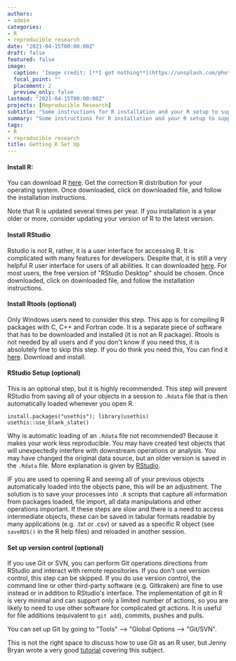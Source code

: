 ```yaml
---
authors:
- admin
categories:
- R
- reproducible research
date: "2021-04-15T00:00:00Z"
draft: false
featured: false
image:
  caption: 'Image credit: [**I got nothing**](https://unsplash.com/photos/CpkOjOcXdUY)'
  focal_point: ""
  placement: 2
  preview_only: false
lastmod: "2021-04-15T00:00:00Z"
projects: [Reproducible Research]
subtitle: "Some instructions for R installation and your R setup to support reproducible research."
summary: "Some instructions for R installation and your R setup to support reproducible research."
tags:
- R
- reproducible research
title: Getting R Set Up
---
```




#### Install R:

  You can download R [here](https://cloud.r-project.org/). Get the correction R distribution for your operating system. Once downloaded, click on downloaded file, and follow the installation instructions.
  
  Note that R is updated several times per year. If you installation is a year older or more, consider updating your version of R to the latest version.

#### Install RStudio

  Rstudio is not R, rather, it is a user interface for accessing R. It is complicated with many features for developers. Despite that, it is still a very helpful R user interface for users of all abilities. It can downloaded [here](https://www.rstudio.com/products/rstudio/download/). For most users, the free version of "RStudio Desktop" should be chosen. Once downloaded, click on downloaded file, and follow the installation instructions.

#### Install Rtools (optional)

  Only Windows users need to consider this step. This app is for compiling R packages with C, C++ and Fortran code. It is a separate piece of software that has to be downloaded and installed (it is not an R package). Rtools is not needed by all users and if you don't know if you need this, it is absolutely fine to skip this step.  If you do think you need this, You can find it [here](https://cran.r-project.org/bin/windows/Rtools/). Download and install.

#### RStudio Setup (optional)

This is an optional step, but it is highly recommended. This step will prevent RStudio from saving all of your objects in a session to `.Rdata` file that is then automatically loaded whenever you open R.  

```
install.packages("usethis"); library(usethis)
usethis::use_blank_slate()
```

Why is automatic loading of an `.Rdata` file not recommended? Because it makes your work less reproducible. You may have created test objects that will unexpectedly interfere with downstream operations or analysis. You may have changed the original data source, but an older version is saved in the `.Rdata` file. More explanation is given by [RStudio](https://usethis.r-lib.org/reference/use_blank_slate.html).

IF you are used to opening R and seeing all of your previous objects automatically loaded into the objects pane, this will be an adjustment. The solution is to save your processes into `.R` scripts that capture all information from packages loaded, file import, all data manipulations and other operations important. If these steps are slow and there is a need to access intermediate objects, these can be saved in tabular formats readable by many applications (e.g. .txt or .csv) or saved as a specific R object (see `saveRDS()` in the R help files) and reloaded in another session.

#### Set up version control (optional)

If you use Git or SVN, you can perform Git operations directions from RStudio and interact with remote repositories. If you don't use version control, this step can be skipped. If you do use version control, the command line or other third-party software (e.g. Gitkraken) are fine to use instead or in addition to RStudio's interface. The implementation of git in R is very minimal and can support only a limited number of actions, so you are likely to need to use other software for complicated git actions. It is useful for file additions (equivalent to `git add`), commits, pushes and pulls.

You can set up Git by going to "Tools" --> "Global Options --> "Git/SVN".

This is not the right space to discuss how to use Git as an R user, but Jenny Bryan wrote a very good [tutorial](https://happygitwithr.com/index.html) covering this subject.
